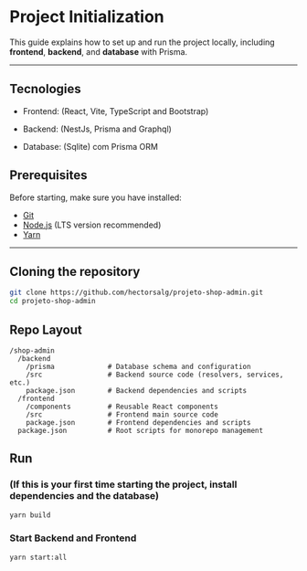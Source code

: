 # Project Initialization

This guide explains how to set up and run the project locally, including **frontend**, **backend**, and **database** with Prisma.

---

## Tecnologies

- Frontend: (React, Vite, TypeScript and Bootstrap)

- Backend: (NestJs, Prisma and Graphql)

- Database: (Sqlite) com Prisma ORM

## Prerequisites

Before starting, make sure you have installed:

- [Git](https://git-scm.com/)
- [Node.js](https://nodejs.org/) (LTS version recommended)
- [Yarn](https://yarnpkg.com/)

---

## Cloning the repository

```bash
git clone https://github.com/hectorsalg/projeto-shop-admin.git
cd projeto-shop-admin
```

## Repo Layout

```
/shop-admin
  /backend
    /prisma             # Database schema and configuration
    /src                # Backend source code (resolvers, services, etc.)
    package.json        # Backend dependencies and scripts
  /frontend
    /components         # Reusable React components
    /src                # Frontend main source code
    package.json        # Frontend dependencies and scripts
  package.json          # Root scripts for monorepo management
```


## Run

### (If this is your first time starting the project, install dependencies and the database)

```bash
yarn build
```

### Start Backend and Frontend
```bash
yarn start:all
```